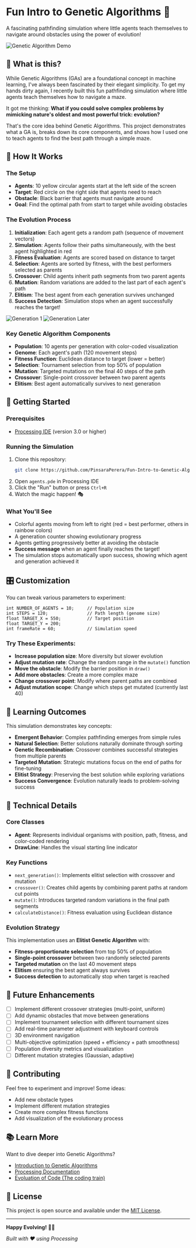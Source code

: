 # Fun Intro to Genetic Algorithms 🧬

A fascinating pathfinding simulation where little agents teach themselves to navigate around obstacles using the power of evolution!

![Genetic Algorithm Demo](GA.gif)

## 🎯 What is this?

While Genetic Algorithms (GAs) are a foundational concept in machine learning, I've always been fascinated by their elegant simplicity. To get my hands dirty again, I recently built this fun pathfinding simulation where little agents teach themselves how to navigate a maze.

It got me thinking: **What if you could solve complex problems by mimicking nature's oldest and most powerful trick: evolution?**

That's the core idea behind Genetic Algorithms. This project demonstrates what a GA is, breaks down its core components, and shows how I used one to teach agents to find the best path through a simple maze.

## 🔬 How It Works

### The Setup
- **Agents**: 10 yellow circular agents start at the left side of the screen
- **Target**: Red circle on the right side that agents need to reach
- **Obstacle**: Black barrier that agents must navigate around
- **Goal**: Find the optimal path from start to target while avoiding obstacles

### The Evolution Process

1. **Initialization**: Each agent gets a random path (sequence of movement vectors)
2. **Simulation**: Agents follow their paths simultaneously, with the best agent highlighted in red
3. **Fitness Evaluation**: Agents are scored based on distance to target
4. **Selection**: Agents are sorted by fitness, with the best performers selected as parents
5. **Crossover**: Child agents inherit path segments from two parent agents
6. **Mutation**: Random variations are added to the last part of each agent's path
7. **Elitism**: The best agent from each generation survives unchanged
8. **Success Detection**: Simulation stops when an agent successfully reaches the target!

![Generation 1](GA1.png) ![Generation Later](GA2.png)

### Key Genetic Algorithm Components

- **Population**: 10 agents per generation with color-coded visualization
- **Genome**: Each agent's path (120 movement steps)
- **Fitness Function**: Euclidean distance to target (lower = better)
- **Selection**: Tournament selection from top 50% of population
- **Mutation**: Targeted mutations on the final 40 steps of the path
- **Crossover**: Single-point crossover between two parent agents
- **Elitism**: Best agent automatically survives to next generation

## 🚀 Getting Started

### Prerequisites
- [Processing IDE](https://processing.org/download/) (version 3.0 or higher)

### Running the Simulation
1. Clone this repository:
   ```bash
   git clone https://github.com/PinsaraPerera/Fun-Intro-to-Genetic-Algorithms.git
   ```
2. Open `agents.pde` in Processing IDE
3. Click the "Run" button or press `Ctrl+R`
4. Watch the magic happen! 🎭

### What You'll See
- Colorful agents moving from left to right (red = best performer, others in rainbow colors)
- A generation counter showing evolutionary progress
- Agents getting progressively better at avoiding the obstacle
- **Success message** when an agent finally reaches the target!
- The simulation stops automatically upon success, showing which agent and generation achieved it

## 🎛️ Customization

You can tweak various parameters to experiment:

```processing
int NUMBER_OF_AGENTS = 10;     // Population size
int STEPS = 120;               // Path length (genome size)
float TARGET_X = 550;          // Target position
float TARGET_Y = 200;
int frameRate = 60;            // Simulation speed
```

### Try These Experiments:
- **Increase population size**: More diversity but slower evolution
- **Adjust mutation rate**: Change the random range in the `mutate()` function
- **Move the obstacle**: Modify the barrier position in `draw()`
- **Add more obstacles**: Create a more complex maze
- **Change crossover point**: Modify where parent paths are combined
- **Adjust mutation scope**: Change which steps get mutated (currently last 40)

## 🧠 Learning Outcomes

This simulation demonstrates key concepts:

- **Emergent Behavior**: Complex pathfinding emerges from simple rules
- **Natural Selection**: Better solutions naturally dominate through sorting
- **Genetic Recombination**: Crossover combines successful strategies from multiple parents
- **Targeted Mutation**: Strategic mutations focus on the end of paths for fine-tuning
- **Elitist Strategy**: Preserving the best solution while exploring variations
- **Success Convergence**: Evolution naturally leads to problem-solving success

## 🔧 Technical Details

### Core Classes
- **Agent**: Represents individual organisms with position, path, fitness, and color-coded rendering
- **DrawLine**: Handles the visual starting line indicator

### Key Functions
- `next_generation()`: Implements elitist selection with crossover and mutation
- `crossover()`: Creates child agents by combining parent paths at random cut points
- `mutate()`: Introduces targeted random variations in the final path segments
- `calculateDistance()`: Fitness evaluation using Euclidean distance

### Evolution Strategy
This implementation uses an **Elitist Genetic Algorithm** with:
- **Fitness-proportionate selection** from top 50% of population
- **Single-point crossover** between two randomly selected parents
- **Targeted mutation** on the last 40 movement steps
- **Elitism** ensuring the best agent always survives
- **Success detection** to automatically stop when target is reached

## 🎯 Future Enhancements

- [ ] Implement different crossover strategies (multi-point, uniform)
- [ ] Add dynamic obstacles that move between generations
- [ ] Implement tournament selection with different tournament sizes
- [ ] Add real-time parameter adjustment with keyboard controls
- [ ] 3D environment navigation
- [ ] Multi-objective optimization (speed + efficiency + path smoothness)
- [ ] Population diversity metrics and visualization
- [ ] Different mutation strategies (Gaussian, adaptive)

## 🤝 Contributing

Feel free to experiment and improve! Some ideas:
- Add new obstacle types
- Implement different mutation strategies
- Create more complex fitness functions
- Add visualization of the evolutionary process

## 📚 Learn More

Want to dive deeper into Genetic Algorithms?
- [Introduction to Genetic Algorithms](https://en.wikipedia.org/wiki/Genetic_algorithm)
- [Processing Documentation](https://processing.org/reference/)
- [Evoluation of Code (The coding train)](https://youtu.be/9zfeTw-uFCw?si=WmWqwNFC_gPlAIS1)

## 📄 License

This project is open source and available under the [MIT License]().

---

**Happy Evolving!** 🧬✨

*Built with ❤️ using Processing*